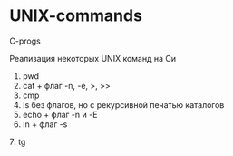 # UNIX-commands
C-progs

Реализация некоторых UNIX команд на Си
1. pwd
2. cat + флаг -n, -e, >, >>
3. cmp
4. ls без флагов, но с рекурсивной печатью каталогов
5. echo + флаг -n и -E
6. ln + флаг -s

7: tg
